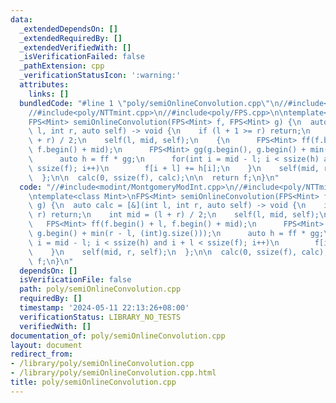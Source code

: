 ```yaml
---
data:
  _extendedDependsOn: []
  _extendedRequiredBy: []
  _extendedVerifiedWith: []
  _isVerificationFailed: false
  _pathExtension: cpp
  _verificationStatusIcon: ':warning:'
  attributes:
    links: []
  bundledCode: "#line 1 \"poly/semiOnlineConvolution.cpp\"\n//#include<modint/MontgomeryModInt.cpp>\n\
    //#include<poly/NTTmint.cpp>\n//#include<poly/FPS.cpp>\n\ntemplate<class Mint>\n\
    FPS<Mint> semiOnlineConvolution(FPS<Mint> f, FPS<Mint> g) {\n  auto calc = [&](int\
    \ l, int r, auto self) -> void {\n    if (l + 1 >= r) return;\n    int mid = (l\
    \ + r) / 2;\n    self(l, mid, self);\n    {\n      FPS<Mint> ff(f.begin() + l,\
    \ f.begin() + mid);\n      FPS<Mint> gg(g.begin(), g.begin() + min(r - l, (int)g.size()));\n\
    \      auto h = ff * gg;\n      for(int i = mid - l; i < ssize(h) and i + l <\
    \ ssize(f); i++)\n        f[i + l] += h[i];\n    }\n    self(mid, r, self);\n\
    \  };\n\n  calc(0, ssize(f), calc);\n\n  return f;\n}\n"
  code: "//#include<modint/MontgomeryModInt.cpp>\n//#include<poly/NTTmint.cpp>\n//#include<poly/FPS.cpp>\n\
    \ntemplate<class Mint>\nFPS<Mint> semiOnlineConvolution(FPS<Mint> f, FPS<Mint>\
    \ g) {\n  auto calc = [&](int l, int r, auto self) -> void {\n    if (l + 1 >=\
    \ r) return;\n    int mid = (l + r) / 2;\n    self(l, mid, self);\n    {\n   \
    \   FPS<Mint> ff(f.begin() + l, f.begin() + mid);\n      FPS<Mint> gg(g.begin(),\
    \ g.begin() + min(r - l, (int)g.size()));\n      auto h = ff * gg;\n      for(int\
    \ i = mid - l; i < ssize(h) and i + l < ssize(f); i++)\n        f[i + l] += h[i];\n\
    \    }\n    self(mid, r, self);\n  };\n\n  calc(0, ssize(f), calc);\n\n  return\
    \ f;\n}\n"
  dependsOn: []
  isVerificationFile: false
  path: poly/semiOnlineConvolution.cpp
  requiredBy: []
  timestamp: '2024-05-11 22:13:26+08:00'
  verificationStatus: LIBRARY_NO_TESTS
  verifiedWith: []
documentation_of: poly/semiOnlineConvolution.cpp
layout: document
redirect_from:
- /library/poly/semiOnlineConvolution.cpp
- /library/poly/semiOnlineConvolution.cpp.html
title: poly/semiOnlineConvolution.cpp
---
```

